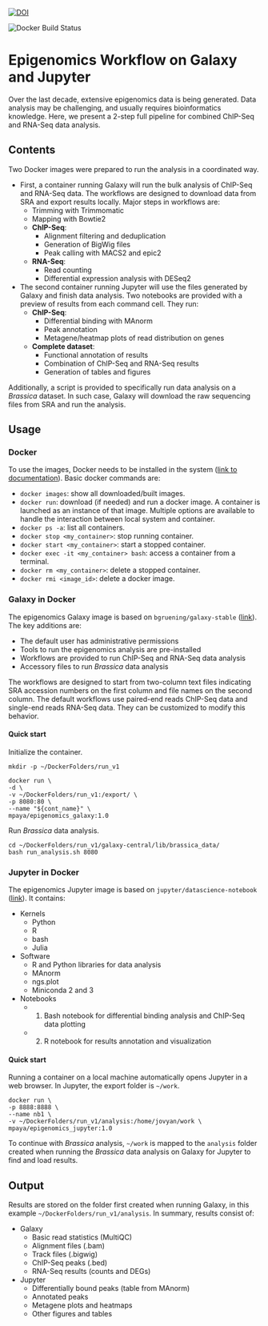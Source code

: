 [![DOI](https://zenodo.org/badge/DOI/10.5281/zenodo.3298029.svg)](https://doi.org/10.5281/zenodo.3298029)

![Docker Build Status](https://img.shields.io/docker/build/mpaya/epigenomics_galaxy.svg)


# Epigenomics Workflow on Galaxy and Jupyter

Over the last decade, extensive epigenomics data is being generated. Data analysis may be challenging, and usually requires bioinformatics knowledge. Here, we present a 2-step full pipeline for combined ChIP-Seq and RNA-Seq data analysis.

## Contents

Two Docker images were prepared to run the analysis in a coordinated way. 
* First, a container running Galaxy will run the bulk analysis of ChIP-Seq and RNA-Seq data. The workflows are designed to download data from SRA and export results locally. Major steps in workflows are:
    * Trimming with Trimmomatic
    * Mapping with Bowtie2
    * __ChIP-Seq__:
        * Alignment filtering and deduplication
        * Generation of BigWig files
        * Peak calling with MACS2 and epic2
    * __RNA-Seq__:
        * Read counting
        * Differential expression analysis with DESeq2
* The second container running Jupyter will use the files generated by Galaxy and finish data analysis. Two notebooks are provided with a preview of results from each command cell. They run:
    * __ChIP-Seq__:
        * Differential binding with MAnorm
        * Peak annotation
        * Metagene/heatmap plots of read distribution on genes
    * __Complete dataset__:
        * Functional annotation of results
        * Combination of ChIP-Seq and RNA-Seq results
        * Generation of tables and figures

Additionally, a script is provided to specifically run data analysis on a _Brassica_ dataset. In such case, Galaxy will download the raw sequencing files from SRA and run the analysis.

## Usage

### Docker
To use the images, Docker needs to be installed in the system ([link to documentation](https://docs.docker.com/install/)). Basic docker commands are:
* `docker images`: show all downloaded/built images.
* `docker run`: download (if needed) and run a docker image. A container is launched as an instance of that image. Multiple options are available to handle the interaction between local system and container.
* `docker ps -a`: list all containers.
* `docker stop <my_container>`: stop running container.
* `docker start <my_container>`: start a stopped container.
* `docker exec -it <my_container> bash`: access a container from a terminal.
* `docker rm <my_container>`: delete a stopped container.
* `docker rmi <image_id>`: delete a docker image.


### Galaxy in Docker
The epigenomics Galaxy image is based on `bgruening/galaxy-stable` ([link](https://github.com/bgruening/docker-galaxy-stable)). The key additions are:
* The default user has administrative permissions 
* Tools to run the epigenomics analysis are pre-installed
* Workflows are provided to run ChIP-Seq and RNA-Seq data analysis
* Accessory files to run _Brassica_ data analysis

The workflows are designed to start from two-column text files indicating SRA accession numbers on the first column and file names on the second column. The default workflows use paired-end reads ChIP-Seq data and single-end reads RNA-Seq data. They can be customized to modify this behavior.

#### Quick start
Initialize the container.
```
mkdir -p ~/DockerFolders/run_v1

docker run \
-d \
-v ~/DockerFolders/run_v1:/export/ \
-p 8080:80 \
--name "${cont_name}" \
mpaya/epigenomics_galaxy:1.0
```
Run _Brassica_ data analysis.
```
cd ~/DockerFolders/run_v1/galaxy-central/lib/brassica_data/
bash run_analysis.sh 8080
```

### Jupyter in Docker
The epigenomics Jupyter image is based on `jupyter/datascience-notebook` ([link](https://jupyter-docker-stacks.readthedocs.io/en/latest/index.html)). It contains:
* Kernels
    * Python
    * R
    * bash
    * Julia
* Software
    * R and Python libraries for data analysis
    * MAnorm
    * ngs.plot
    * Miniconda 2 and 3
* Notebooks
    * 1. Bash notebook for differential binding analysis and ChIP-Seq data plotting
    * 2. R notebook for results annotation and visualization

#### Quick start
Running a container on a local machine automatically opens Jupyter in a web browser. In Jupyter, the export folder is `~/work`.
```
docker run \
-p 8888:8888 \
--name nb1 \
-v ~/DockerFolders/run_v1/analysis:/home/jovyan/work \
mpaya/epigenomics_jupyter:1.0
```
To continue with _Brassica_ analysis, `~/work` is mapped to the `analysis` folder created when running the _Brassica_ data analysis on Galaxy for Jupyter to find and load results.


## Output
Results are stored on the folder first created when running Galaxy, in this example `~/DockerFolders/run_v1/analysis`. In summary, results consist of:
* Galaxy
   * Basic read statistics (MultiQC)
   * Alignment files (.bam)
   * Track files (.bigwig)
   * ChIP-Seq peaks (.bed)
   * RNA-Seq results (counts and DEGs)
* Jupyter
   * Differentially bound peaks (table from MAnorm)
   * Annotated peaks
   * Metagene plots and heatmaps
   * Other figures and tables

